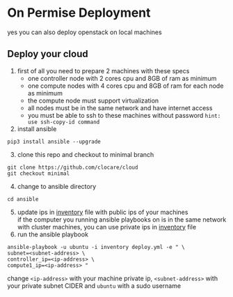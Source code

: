 # On Permise Deployment
yes you can also deploy openstack on local machines 
## Deploy your cloud
1. first of all you need to prepare 2 machines with these specs
    - one controller node with 2 cores cpu and 8GB of ram as minimum
    - one compute nodes with 4 cores cpu and 8GB of ram for each node as minimum
    - the compute node must support virtualization
    - all nodes must be in the same network and have internet access
    - you must be able to ssh to these machines without password `hint: use ssh-copy-id command`
2. install ansible
```
pip3 install ansible --upgrade
```
3. clone this repo and checkout to minimal branch
```
git clone https://github.com/clocare/cloud
git checkout minimal
```
4. change to ansible directory
```
cd ansible
```
5. update ips in [inventory](/ansible/inventory) file with public ips of your machines   
if the computer you running ansible playbooks on is in the same network with cluster machines, you can use private ips in [inventory](/ansible/inventory) file
6. run the ansible playbook
```
ansible-playbook -u ubuntu -i inventory deploy.yml -e " \
subnet=<subnet-address> \
controller_ip=<ip-address> \
compute1_ip=<ip-address> "
```
change `<ip-address>` with your machine private ip, `<subnet-address>` with your private subnet CIDER and `ubuntu` with a sudo username